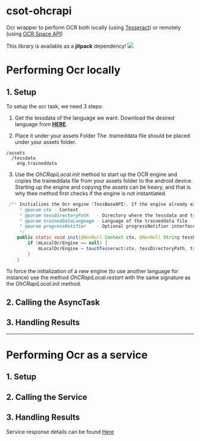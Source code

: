 # csot-ohcrapi
Ocr wrapper to perform OCR both locally (using [Tesseract](https://github.com/rmtheis/tess-two)) or remotely (using [OCR Space API](https://ocr.space))

This library is available as a __jitpack__ dependency!   [![](https://jitpack.io/v/carlossotelo/ohcrapi.svg)](https://jitpack.io/#carlossotelo/ohcrapi)

# Performing Ocr locally 
## 1. Setup
To setup the ocr task, we need 3 steps:

1. Get the tessdata of the language we want. Download the desired language from [__HERE__](https://github.com/tesseract-ocr/tessdata "GitHub TessData").

2. Place it under your assets Folder
The .traineddata file should be placed under your assets folder.
```
/assets
  /tessdata
    eng.traineddata
```
3. Use the _OhCRapiLocal.init_ method to start up the OCR engine and copies the traineddata file from your assets folder to the android device. Starting up the engine and copying the assets can be heavy, and that is why thee method first checks if the engine is not instantiated.
```java
 /** Initializes the Ocr engine (TessBaseAPI). If the engine already exists, nothing is done.
     * @param ctx - Context
     * @param tessDirectoryPath   - Directory where the tessdata and traineddata file will be created
     * @param trainedDataLanguage - Language of the traineddata file
     * @param progressNotifier    - Optional progressNotifier interface
     */
    public static void init(@NonNull Context ctx, @NonNull String tessDirectoryPath, @NonNull String trainedDataLanguage, @Nullable TessBaseAPI.ProgressNotifier progressNotifier) {
        if (mLocalOcrEngine == null) {
            mLocalOcrEngine = touchTesseract(ctx, tessDirectoryPath, trainedDataLanguage, progressNotifier);
        }
    }
```
To force the initialization of a new engine (to use another language for instance) use the method _OhCRapiLocal.restart_ with the same signature as the _OhCRapiLocal.init_ method.

## 2. Calling the AsyncTask

## 3. Handling Results

***

# Performing Ocr as a service
## 1. Setup

## 2. Calling the Service

## 3. Handling Results

Service response details can be found [Here](https://ocr.space/OCRAPI)
